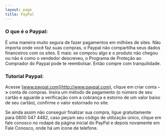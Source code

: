 ```yaml
---
layout: page
title: PayPal
---
```


### O que é o Paypal:
É uma maneira muito segura de fazer pagamentos em milhões de sites.
Não importa onde você faz suas compras, o Paypal não compartilha seus dados financeiros com os sites. E mais: se comprou algo e o produto não chegou ou não é como o vendedor descreveu, o Programa de Proteção ao Comprador do Paypal pode te reembolsar. Então compre com tranquilidade.

### Tutorial Paypal:
Acesse [www.paypal.com](http://www.paypal.com), clique em criar conta **->** conta de compras. Insira um método de pagamento (o número de seu cartão e aguarde a verificação com a cobrança e estorno de um valor baixo de seu cartão), confirme o valor estornado no site.

Se ainda assim não conseguir finalizar sua compra, ligue gratuitamente para 0800 047 4482, caso peçam seu código de utilização único, clique em fale conosco no rodapé da página inicial do PayPal e depois novamente em Fale Conosco, onde há um ícone de telefone.
